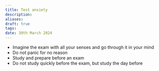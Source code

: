 ```yaml
---
title: Test anxiety
description: 
aliases: 
draft: true
tags: 
date: 30th March 2024
---
```

- Imagine the exam with all your senses and go through it in your mind
- Do not panic for no reason
- Study and prepare before an exam
- Do not study quickly before the exam, but study the day before